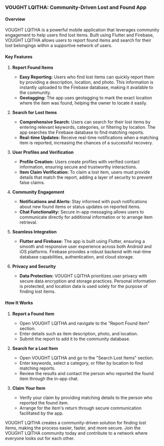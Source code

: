 ### VOUGHT LQITHA: Community-Driven Lost and Found App

#### Overview
VOUGHT LQITHA is a powerful mobile application that leverages community engagement to help users find lost items. Built using Flutter and Firebase, VOUGHT LQITHA allows users to report found items and search for their lost belongings within a supportive network of users.

#### Key Features

1. **Report Found Items**
   - **Easy Reporting:** Users who find lost items can quickly report them by providing a description, location, and photo. This information is instantly uploaded to the Firebase database, making it available to the community.
   - **Geotagging:** The app uses geotagging to mark the exact location where the item was found, helping the owner to locate it easily.

2. **Search for Lost Items**
   - **Comprehensive Search:** Users can search for their lost items by entering relevant keywords, categories, or filtering by location. The app searches the Firebase database to find matching reports.
   - **Real-time Updates:** Receive real-time notifications when a matching item is reported, increasing the chances of a successful recovery.

3. **User Profiles and Verification**
   - **Profile Creation:** Users create profiles with verified contact information, ensuring secure and trustworthy interactions.
   - **Item Claim Verification:** To claim a lost item, users must provide details that match the report, adding a layer of security to prevent false claims.

4. **Community Engagement**
   - **Notifications and Alerts:** Stay informed with push notifications about new found items or status updates on reported items.
   - **Chat Functionality:** Secure in-app messaging allows users to communicate directly for additional information or to arrange item retrieval.

5. **Seamless Integration**
   - **Flutter and Firebase:** The app is built using Flutter, ensuring a smooth and responsive user experience across both Android and iOS platforms. Firebase provides a robust backend with real-time database capabilities, authentication, and cloud storage.

6. **Privacy and Security**
   - **Data Protection:** VOUGHT LQITHA prioritizes user privacy with secure data encryption and storage practices. Personal information is protected, and location data is used solely for the purpose of finding lost items.

#### How It Works

1. **Report a Found Item**
   - Open VOUGHT LQITHA and navigate to the "Report Found Item" section.
   - Enter details such as item description, photo, and location.
   - Submit the report to add it to the community database.

2. **Search for a Lost Item**
   - Open VOUGHT LQITHA and go to the "Search Lost Items" section.
   - Enter keywords, select a category, or filter by location to find matching reports.
   - Review the results and contact the person who reported the found item through the in-app chat.

3. **Claim Your Item**
   - Verify your claim by providing matching details to the person who reported the found item.
   - Arrange for the item's return through secure communication facilitated by the app.

VOUGHT LQITHA creates a community-driven solution for finding lost items, making the process easier, faster, and more secure. Join the VOUGHT LQITHA community today and contribute to a network where everyone looks out for each other.
